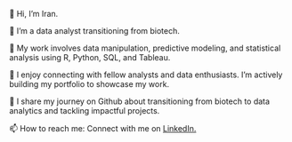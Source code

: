 👋 Hi, I’m Iran.

💼 I’m a data analyst transitioning from biotech.

👀 My work involves data manipulation, predictive modeling, and statistical analysis using R, Python, SQL, and Tableau.

💞️ I enjoy connecting with fellow analysts and data enthusiasts. I’m actively building my portfolio to showcase my work.

📝 I share my journey on Github about transitioning from biotech to data analytics and tackling impactful projects.

📫 How to reach me: Connect with me on <a href="www.linkedin.com/in/yilanli5200173">LinkedIn.</a>

